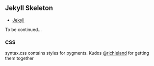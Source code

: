 ## Jekyll Skeleton ##

- [Jekyll](https://github.com/mojombo/jekyll/)

To be continued...

### CSS

syntax.css contains styles for pygments. Kudos [@richleland](https://github.com/richleland/pygments-css) for getting them together
